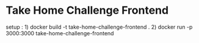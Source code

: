 # Take Home Challenge Frontend

setup : 1) docker build -t take-home-challenge-frontend .
        2) docker run -p 3000:3000 take-home-challenge-frontend